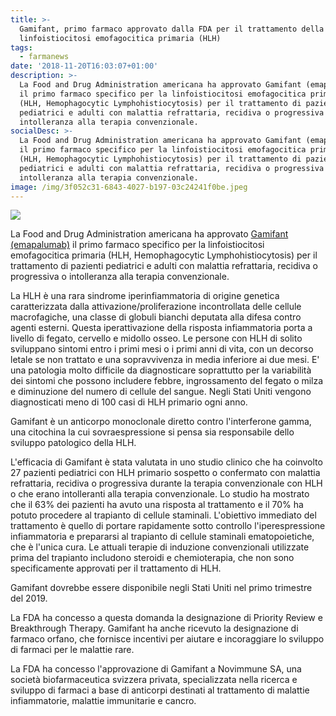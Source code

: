 ```yaml
---
title: >-
  Gamifant, primo farmaco approvato dalla FDA per il trattamento della
  linfoistiocitosi emofagocitica primaria (HLH)
tags:
  - farmanews
date: '2018-11-20T16:03:07+01:00'
description: >-
  La Food and Drug Administration americana ha approvato Gamifant (emapalumab)
  il primo farmaco specifico per la linfoistiocitosi emofagocitica primaria
  (HLH, Hemophagocytic Lymphohistiocytosis) per il trattamento di pazienti
  pediatrici e adulti con malattia refrattaria, recidiva o progressiva o
  intolleranza alla terapia convenzionale.
socialDesc: >-
  La Food and Drug Administration americana ha approvato Gamifant (emapalumab)
  il primo farmaco specifico per la linfoistiocitosi emofagocitica primaria
  (HLH, Hemophagocytic Lymphohistiocytosis) per il trattamento di pazienti
  pediatrici e adulti con malattia refrattaria, recidiva o progressiva o
  intolleranza alla terapia convenzionale.
image: /img/3f052c31-6843-4027-b197-03c24241f0be.jpeg
---
```

![](/img/3f052c31-6843-4027-b197-03c24241f0be.jpeg)

La Food and Drug Administration americana ha approvato [Gamifant (emapalumab)](https://www.fda.gov/NewsEvents/Newsroom/PressAnnouncements/UCM626263.htm?utm_campaign=112018_PR_FDA%20approves%20treatment%20for%20patients%20with%20HLH%20l&utm_medium=email&utm_source=Eloqua) il primo farmaco specifico per la linfoistiocitosi emofagocitica primaria (HLH, Hemophagocytic Lymphohistiocytosis) per il trattamento di pazienti pediatrici e adulti con malattia refrattaria, recidiva o progressiva o intolleranza alla terapia convenzionale.

La HLH è una rara sindrome iperinfiammatoria di origine genetica caratterizzata dalla attivazione/proliferazione incontrollata delle cellule macrofagiche, una classe di globuli bianchi deputata alla difesa contro agenti esterni. Questa iperattivazione della risposta infiammatoria porta a livello di fegato, cervello e midollo osseo. Le persone con HLH di solito sviluppano sintomi entro i primi mesi o i primi anni di vita, con un decorso letale se non trattato e una sopravvivenza in media inferiore ai due mesi. E' una patologia molto difficile da diagnosticare soprattutto per la variabilità dei sintomi che possono includere febbre, ingrossamento del fegato o milza e diminuzione del numero di cellule del sangue. Negli Stati Uniti vengono diagnosticati meno di 100 casi di HLH primario ogni anno. 

Gamifant è un anticorpo monoclonale diretto contro l'interferone gamma, una citochina la cui sovraespressione si pensa sia responsabile dello sviluppo patologico della HLH. 

L'efficacia di Gamifant è stata valutata in uno studio clinico che ha coinvolto 27 pazienti pediatrici con HLH primario sospetto o confermato con malattia refrattaria, recidiva o progressiva durante la terapia convenzionale con HLH o che erano intolleranti alla terapia convenzionale. Lo studio ha mostrato che il 63% dei pazienti ha avuto una risposta al trattamento e il 70% ha potuto procedere al trapianto di cellule staminali. L'obiettivo immediato del trattamento è quello di portare rapidamente sotto controllo l'iperespressione infiammatoria e prepararsi al trapianto di cellule staminali ematopoietiche, che è l'unica cura. Le attuali terapie di induzione convenzionali utilizzate prima del trapianto includono steroidi e chemioterapia, che non sono specificamente approvati per il trattamento di HLH.

Gamifant dovrebbe essere disponibile negli Stati Uniti nel primo trimestre del 2019.

La FDA ha concesso a questa domanda la designazione di Priority Review e Breakthrough Therapy. Gamifant ha anche ricevuto la designazione di farmaco orfano, che fornisce incentivi per aiutare e incoraggiare lo sviluppo di farmaci per le malattie rare.

La FDA ha concesso l'approvazione di Gamifant a Novimmune SA, una società biofarmaceutica svizzera privata, specializzata nella ricerca e sviluppo di farmaci a base di anticorpi destinati al trattamento di malattie infiammatorie, malattie immunitarie e cancro.
